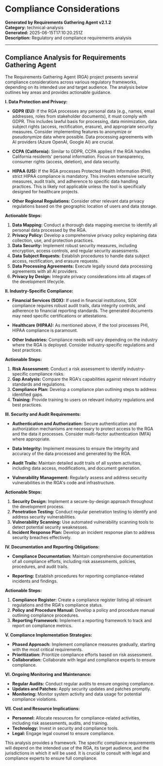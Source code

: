 # Compliance Considerations

**Generated by Requirements Gathering Agent v2.1.2**  
**Category:** technical-analysis  
**Generated:** 2025-06-15T17:10:20.251Z  
**Description:** Regulatory and compliance requirements analysis

---

## Compliance Analysis for Requirements Gathering Agent

The Requirements Gathering Agent (RGA) project presents several compliance considerations across various regulatory frameworks, depending on its intended use and target audience.  The analysis below outlines key areas and provides actionable guidance.

**I. Data Protection and Privacy:**

* **GDPR (EU):**  If the RGA processes any personal data (e.g., names, email addresses, roles from stakeholder documents), it must comply with GDPR.  This includes lawful basis for processing, data minimization, data subject rights (access, rectification, erasure), and appropriate security measures.  Consider implementing features to anonymize or pseudonymize data where possible.  Data processing agreements with AI providers (Azure OpenAI, Google AI) are crucial.

* **CCPA (California):** Similar to GDPR, CCPA applies if the RGA handles California residents' personal information.  Focus on transparency, consumer rights (access, deletion), and data security.

* **HIPAA (US):** If the RGA processes Protected Health Information (PHI), strict HIPAA compliance is mandatory.  This involves extensive security measures, audit trails, and adherence to specific data handling practices.  This is likely not applicable unless the tool is specifically designed for healthcare projects.

* **Other Regional Regulations:**  Consider other relevant data privacy regulations based on the geographic location of users and data storage.

**Actionable Steps:**

1. **Data Mapping:** Conduct a thorough data mapping exercise to identify all personal data processed by the RGA.
2. **Privacy Policy:** Develop a comprehensive privacy policy explaining data collection, use, and protection practices.
3. **Data Security:** Implement robust security measures, including encryption, access controls, and regular security assessments.
4. **Data Subject Requests:** Establish procedures to handle data subject access, rectification, and erasure requests.
5. **Data Processing Agreements:** Execute legally sound data processing agreements with all AI providers.
6. **Privacy by Design:** Integrate privacy considerations into all stages of the development lifecycle.

**II. Industry-Specific Compliance:**

* **Financial Services (SOX):** If used in financial institutions, SOX compliance requires robust audit trails, data integrity controls, and adherence to financial reporting standards.  The generated documents may need specific certifications or attestations.

* **Healthcare (HIPAA):** As mentioned above, if the tool processes PHI, HIPAA compliance is paramount.

* **Other Industries:**  Compliance needs will vary depending on the industry where the RGA is deployed.  Consider industry-specific regulations and best practices.

**Actionable Steps:**

1. **Risk Assessment:** Conduct a risk assessment to identify industry-specific compliance risks.
2. **Gap Analysis:** Compare the RGA's capabilities against relevant industry standards and regulations.
3. **Compliance Plan:** Develop a compliance plan outlining steps to address identified gaps.
4. **Training:** Provide training to users on relevant industry regulations and best practices.

**III. Security and Audit Requirements:**

* **Authentication and Authorization:** Secure authentication and authorization mechanisms are necessary to protect access to the RGA and the data it processes.  Consider multi-factor authentication (MFA) where appropriate.

* **Data Integrity:**  Implement measures to ensure the integrity and accuracy of the data processed and generated by the RGA.

* **Audit Trails:**  Maintain detailed audit trails of all system activities, including data access, modifications, and document generation.

* **Vulnerability Management:**  Regularly assess and address security vulnerabilities in the RGA's code and infrastructure.

**Actionable Steps:**

1. **Security Design:** Implement a secure-by-design approach throughout the development process.
2. **Penetration Testing:** Conduct regular penetration testing to identify and address security vulnerabilities.
3. **Vulnerability Scanning:** Use automated vulnerability scanning tools to detect potential security weaknesses.
4. **Incident Response Plan:** Develop an incident response plan to address security breaches effectively.

**IV. Documentation and Reporting Obligations:**

* **Compliance Documentation:** Maintain comprehensive documentation of all compliance efforts, including risk assessments, policies, procedures, and audit trails.

* **Reporting:**  Establish procedures for reporting compliance-related incidents and findings.

**Actionable Steps:**

1. **Compliance Register:** Create a compliance register listing all relevant regulations and the RGA's compliance status.
2. **Policy and Procedure Manual:** Develop a policy and procedure manual outlining compliance procedures.
3. **Reporting Framework:** Implement a reporting framework to track and report on compliance metrics.


**V. Compliance Implementation Strategies:**

* **Phased Approach:** Implement compliance measures gradually, starting with the most critical requirements.
* **Prioritization:** Prioritize compliance efforts based on risk assessment.
* **Collaboration:** Collaborate with legal and compliance experts to ensure compliance.

**VI. Ongoing Monitoring and Maintenance:**

* **Regular Audits:** Conduct regular audits to ensure ongoing compliance.
* **Updates and Patches:**  Apply security updates and patches promptly.
* **Monitoring:**  Monitor system activity and data usage for potential compliance violations.

**VII. Cost and Resource Implications:**

* **Personnel:**  Allocate resources for compliance-related activities, including risk assessments, audits, and training.
* **Technology:**  Invest in security and compliance tools.
* **Legal:**  Engage legal counsel to ensure compliance.


This analysis provides a framework.  The specific compliance requirements will depend on the intended use of the RGA, its target audience, and the jurisdictions in which it will be used.  It is crucial to consult with legal and compliance experts to ensure full compliance.
